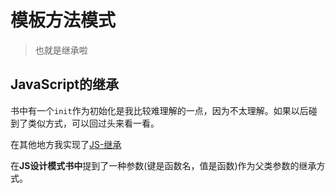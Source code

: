 # 模板方法模式
> 也就是继承啦

## JavaScript的继承

书中有一个`init`作为初始化是我比较难理解的一点，因为不太理解。如果以后碰到了类似方式，可以回过头来看一看。

在其他地方我实现了[JS-继承](https://github.com/JiangWeixian/JS-Tips/blob/master/Grammar/JS-%E7%BB%A7%E6%89%BF.md)

在**JS设计模式书中**提到了一种参数(键是函数名，值是函数)作为父类参数的继承方式。

